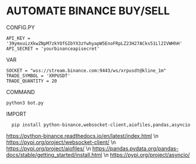 # AUTOMATE BINANCE BUY/SELL

CONFIG.PY

    API_KEY = '39ymxuizXkwZNpM7zkYOfGIbYX3zYwhyapW5EnoFRpLZ23H27ACks51Ll2IVWHhH'
    API_SECRET = 'yourbinanceapisecret'

VAR

    SOCKET = "wss://stream.binance.com:9443/ws/xrpusdt@kline_1m"
    TRADE_SYMBOL = 'XRPUSDT'
    TRADE_QUANTITY = 20

COMMAND

    python3 bot.py


IMPORT

      pip install python-binance,websocket-client,aiofiles,pandas,asyncio

https://python-binance.readthedocs.io/en/latest/index.html \n
https://pypi.org/project/websocket-client/ \n
https://pypi.org/project/aiofiles/ \n
https://pandas.pydata.org/pandas-docs/stable/getting_started/install.html \n
https://pypi.org/project/asyncio/
